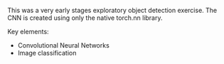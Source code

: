 This was a very early stages exploratory object detection exercise. The CNN is created using only the native torch.nn library. 

Key elements:
- Convolutional Neural Networks
- Image classification
